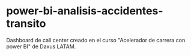 # power-bi-analisis-accidentes-transito
Dashboard de call center creado en el curso "Acelerador de carrera con power BI" de Daxus LATAM.
